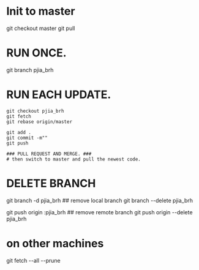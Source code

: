 # Init to master
git checkout master
git pull

# RUN ONCE.
git branch pjia_brh

# RUN EACH UPDATE.
    git checkout pjia_brh
    git fetch
    git rebase origin/master 

    git add .
    git commit -m"" 
    git push

    ### PULL REQUEST AND MERGE. ###
    # then switch to master and pull the newest code.


# DELETE BRANCH
git branch -d pjia_brh          ## remove local branch
git branch --delete pjia_brh

git push origin :pjia_brh       ## remove remote branch
git push origin --delete pjia_brh
# on other machines
git fetch --all --prune
